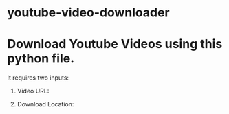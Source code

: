 # youtube-video-downloader

# Download Youtube Videos using this python file.

It requires two inputs:

1. Video URL:

2. Download Location:
